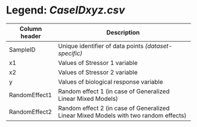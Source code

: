 # Legend: *CaseIDxyz.csv*

Column header|Description
-------------|-----------
SampleID|Unique identifier of data points *(dataset-specific)*
x1|Values of Stressor 1 variable
x2|Values of Stressor 2 variable
y|Values of biological response variable
RandomEffect1|Random effect 1 (in case of Generalized Linear Mixed Models)
RandomEffect2|Random effect 2 (in case of Generalized Linear Mixed Models with two random effects)
